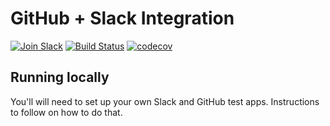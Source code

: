 # GitHub + Slack Integration
[![Join Slack](https://img.shields.io/badge/Join-Slack-e01563.svg)](https://github-slack-app.herokuapp.com/slack/deep/open?team=T6Y4KP8ES)
[![Build Status](https://travis-ci.org/github-slack/app.svg?branch=extract-unfurls)](https://travis-ci.org/github-slack/app) [![codecov](https://codecov.io/gh/github-slack/app/branch/master/graph/badge.svg)](https://codecov.io/gh/github-slack/app)

## Running locally
You'll will need to set up your own Slack and GitHub test apps.
Instructions to follow on how to do that.


